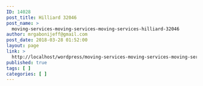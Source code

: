 ```yaml
---
ID: 14028
post_title: Hilliard 32046
post_name: >
  moving-services-moving-services-moving-services-hilliard-32046
author: mrgabonijeff@gmail.com
post_date: 2018-03-28 01:52:00
layout: page
link: >
  http://localhost/wordpress/moving-services-moving-services-moving-services-hilliard-32046/
published: true
tags: [ ]
categories: [ ]
---
```

